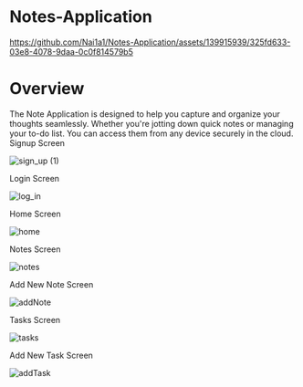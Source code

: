 # Notes-Application

https://github.com/Nai1a1/Notes-Application/assets/139915939/325fd633-03e8-4078-9daa-0c0f814579b5

# Overview

The Note Application is designed to help you capture and organize your thoughts seamlessly. Whether you're jotting down quick notes or managing your to-do list. You can access them from any device securely in the cloud.
Signup Screen 

![sign_up (1)](https://github.com/Nai1a1/Notes-Application/assets/139915939/90f84e61-55e9-4750-b6be-12b06a984f0d)

Login Screen

![log_in](https://github.com/Nai1a1/Notes-Application/assets/139915939/e85d0a19-199a-439a-8242-4777fc379337)

Home Screen

![home](https://github.com/Nai1a1/Notes-Application/assets/139915939/6faf0d92-bc95-403c-a984-b235423dc83c)

Notes Screen

![notes](https://github.com/Nai1a1/Notes-Application/assets/139915939/e4bc50ff-f4de-454b-99ce-3c0da0bf3bce)


Add New Note Screen

![addNote](https://github.com/Nai1a1/Notes-Application/assets/139915939/0b015c65-caea-40dd-817b-7946e3602f1c)

Tasks Screen

![tasks](https://github.com/Nai1a1/Notes-Application/assets/139915939/eaf4774d-ff3f-45de-bd82-50fc8eef19d2)

Add New Task Screen

![addTask](https://github.com/Nai1a1/Notes-Application/assets/139915939/0ffd581e-6e75-4c34-875c-102edb6109e0)



